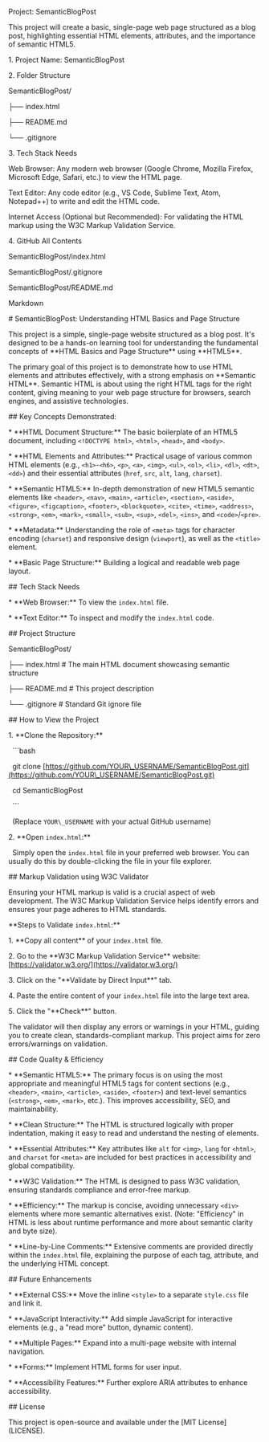 



Project: SemanticBlogPost



This project will create a basic, single-page web page structured as a blog post, highlighting essential HTML elements, attributes, and the importance of semantic HTML5.



1\. Project Name: SemanticBlogPost



2\. Folder Structure



SemanticBlogPost/

├── index.html

├── README.md

└── .gitignore







3\. Tech Stack Needs



Web Browser: Any modern web browser (Google Chrome, Mozilla Firefox, Microsoft Edge, Safari, etc.) to view the HTML page.

Text Editor: Any code editor (e.g., VS Code, Sublime Text, Atom, Notepad++) to write and edit the HTML code.

Internet Access (Optional but Recommended): For validating the HTML markup using the W3C Markup Validation Service.



4\. GitHub All Contents





SemanticBlogPost/index.html



SemanticBlogPost/.gitignore









SemanticBlogPost/README.md





Markdown





\# SemanticBlogPost: Understanding HTML Basics and Page Structure



This project is a simple, single-page website structured as a blog post. It's designed to be a hands-on learning tool for understanding the fundamental concepts of \*\*HTML Basics and Page Structure\*\* using \*\*HTML5\*\*.



The primary goal of this project is to demonstrate how to use HTML elements and attributes effectively, with a strong emphasis on \*\*Semantic HTML\*\*. Semantic HTML is about using the right HTML tags for the right content, giving meaning to your web page structure for browsers, search engines, and assistive technologies.



\## Key Concepts Demonstrated:



\* \*\*HTML Document Structure:\*\* The basic boilerplate of an HTML5 document, including `<!DOCTYPE html>`, `<html>`, `<head>`, and `<body>`.

\* \*\*HTML Elements and Attributes:\*\* Practical usage of various common HTML elements (e.g., `<h1>`-`<h6>`, `<p>`, `<a>`, `<img>`, `<ul>`, `<ol>`, `<li>`, `<dl>`, `<dt>`, `<dd>`) and their essential attributes (`href`, `src`, `alt`, `lang`, `charset`).

\* \*\*Semantic HTML5:\*\* In-depth demonstration of new HTML5 semantic elements like `<header>`, `<nav>`, `<main>`, `<article>`, `<section>`, `<aside>`, `<figure>`, `<figcaption>`, `<footer>`, `<blockquote>`, `<cite>`, `<time>`, `<address>`, `<strong>`, `<em>`, `<mark>`, `<small>`, `<sub>`, `<sup>`, `<del>`, `<ins>`, and `<code>`/`<pre>`.

\* \*\*Metadata:\*\* Understanding the role of `<meta>` tags for character encoding (`charset`) and responsive design (`viewport`), as well as the `<title>` element.

\* \*\*Basic Page Structure:\*\* Building a logical and readable web page layout.



\## Tech Stack Needs



\* \*\*Web Browser:\*\* To view the `index.html` file.

\* \*\*Text Editor:\*\* To inspect and modify the `index.html` code.



\## Project Structure







SemanticBlogPost/

├── index.html # The main HTML document showcasing semantic structure

├── README.md # This project description

└── .gitignore # Standard Git ignore file







\## How to View the Project



1\.  \*\*Clone the Repository:\*\*

&nbsp;   ```bash

&nbsp;   git clone \[https://github.com/YOUR\_USERNAME/SemanticBlogPost.git](https://github.com/YOUR\_USERNAME/SemanticBlogPost.git)

&nbsp;   cd SemanticBlogPost

&nbsp;   ```

&nbsp;   (Replace `YOUR\_USERNAME` with your actual GitHub username)



2\.  \*\*Open `index.html`:\*\*

&nbsp;   Simply open the `index.html` file in your preferred web browser. You can usually do this by double-clicking the file in your file explorer.



\## Markup Validation using W3C Validator



Ensuring your HTML markup is valid is a crucial aspect of web development. The W3C Markup Validation Service helps identify errors and ensures your page adheres to HTML standards.



\*\*Steps to Validate `index.html`:\*\*



1\.  \*\*Copy all content\*\* of your `index.html` file.

2\.  Go to the \*\*W3C Markup Validation Service\*\* website: \[https://validator.w3.org/](https://validator.w3.org/)

3\.  Click on the "\*\*Validate by Direct Input\*\*" tab.

4\.  Paste the entire content of your `index.html` file into the large text area.

5\.  Click the "\*\*Check\*\*" button.



The validator will then display any errors or warnings in your HTML, guiding you to create clean, standards-compliant markup. This project aims for zero errors/warnings on validation.



\## Code Quality \& Efficiency



\* \*\*Semantic HTML5:\*\* The primary focus is on using the most appropriate and meaningful HTML5 tags for content sections (e.g., `<header>`, `<main>`, `<article>`, `<aside>`, `<footer>`) and text-level semantics (`<strong>`, `<em>`, `<mark>`, etc.). This improves accessibility, SEO, and maintainability.

\* \*\*Clean Structure:\*\* The HTML is structured logically with proper indentation, making it easy to read and understand the nesting of elements.

\* \*\*Essential Attributes:\*\* Key attributes like `alt` for `<img>`, `lang` for `<html>`, and `charset` for `<meta>` are included for best practices in accessibility and global compatibility.

\* \*\*W3C Validation:\*\* The HTML is designed to pass W3C validation, ensuring standards compliance and error-free markup.

\* \*\*Efficiency:\*\* The markup is concise, avoiding unnecessary `<div>` elements where more semantic alternatives exist. (Note: "Efficiency" in HTML is less about runtime performance and more about semantic clarity and byte size).

\* \*\*Line-by-Line Comments:\*\* Extensive comments are provided directly within the `index.html` file, explaining the purpose of each tag, attribute, and the underlying HTML concept.



\## Future Enhancements



\* \*\*External CSS:\*\* Move the inline `<style>` to a separate `style.css` file and link it.

\* \*\*JavaScript Interactivity:\*\* Add simple JavaScript for interactive elements (e.g., a "read more" button, dynamic content).

\* \*\*Multiple Pages:\*\* Expand into a multi-page website with internal navigation.

\* \*\*Forms:\*\* Implement HTML forms for user input.

\* \*\*Accessibility Features:\*\* Further explore ARIA attributes to enhance accessibility.



\## License



This project is open-source and available under the \[MIT License](LICENSE).









